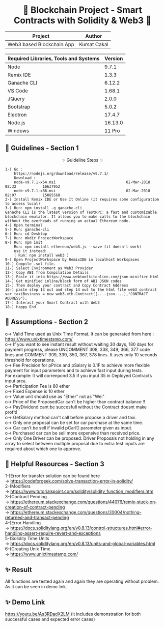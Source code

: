 <p align="center"> <h1 align="center">  🎯 Blockchain Project - Smart Contracts with Solidity & Web3 🎯 </h1> </p>

<div align="center">

Project | Author |
:---: | :---: |
Web3 based Blockchain App | Kursat Cakal	
	
</div>

<div align="center">
	
Required Libraries, Tools and Systems | Version
------------ | -------------
Node | 9.7.1
Remix IDE | 1.3.3
Ganache CLI | 6.12.2
VS Code | 1.68.1
JQuery | 2.0.0
Bootstrap | 5.0.2
Electron | 17.4.7
Node.js | 16.13.0
Windows | 11 Pro

</div>

## 🚀 Guidelines - Section 1

<div align="center">
	
✨ Guideline Steps ✨
	
</div>


```
1-) Go : 
	https://nodejs.org/download/release/v9.7.1/
    Download :
	node-v9.7.1-x64.msi                                02-Mar-2018 02:32            16637952
	node-v9.7.1-x86.msi                                02-Mar-2018 02:07            15085568
2-) Install Remix IDE or Use It Online (it requires some configuration to access local)
3-) Run: npm install -g ganache-cli
Ganache CLI is the latest version of TestRPC: a fast and customizable blockchain emulator. It allows you to make calls to the blockchain without the overheads of running an actual Ethereum node.
4-) Open terminal
5-) Run: ganache-cli
6-) Run: cd Desktop
7-) Run: mkdir ProjectWorkspace
8-) Run: npm init
    Run: npm install ethereum/web3.js --save (it doesn't work)
    use it instead:
    ( Run: npm install web3 )
9-) Open ProjectWorkspace by RemixIDE in localhost Workspaces
10-) Compile .sol file.
11-) Select Environment as Web3 Provider
12-) Copy ABI from Compilation Details
13-) Paste it into https://www.webtoolkitonline.com/json-minifier.html
14-) Get minified inline/block form of ABI JSON codes
15-) Then deploy your contract and Copy Contract Address
16-) paste step 13 out and step 14 out to the html file web3 contract
var taxiBusiness = new web3.eth.Contract([....json....],"CONTRACT ADDRESS");
17-) Interact your Smart Contract with Web3 
18-) Happy End
```
	
## 🚀 Assumptions - Section 2
o-> Valid Time used as Unix Time Format. It can be generated from here : https://www.unixtimestamp.com/  <br/>
o-> If you want to see instant result without waiting 30 days, 180 days for payment progress, please UNCOMMENT 308, 338, 349, 366, 377 code lines and COMMENT 309, 339, 350, 367, 378 lines. It uses only 10 seconds threshold for operations.  <br/>
o-> Fee Precision for pPrice and pSalary is 0.1F to achieve more flexible payment for input parameters and to achieve fast input during tests.  <br/>
    For example: It will correnpond 3.5 if you input 35 in Deployed Contracts input area.  <br/>
o-> Participation Fee is 80 ether   <br/>
o-> Fixed Expense is 10 ether   <br/>
o-> Value unit should use as "Ether" not as "Wei" <br/>
o-> Price of the ProposedCar can't be higher than contract balance !! <br/>
o-> PayDividend cant be succesfull without the Contract doesnt make profit! <br/>
o-> GetSalary method can't call before propose a driver and taxi. <br/>
o-> Only one proposal can be set for car purchase at the same time. <br/>
o-> Car can't be sell if invalid pCarID parameter given as input. <br/>
o-> Purchased car can be sell more expensive than received price.  <br/>
o-> Only One Driver can be proposed. Driver Proposals not holding in any array to select between multiple proposal due to extra test inputs are required about which one to approve. <br/>

## 🚀 Helpful Resources - Section 3

1-)Error for transfer solution can be found here <br/>
-> https://codeforgeek.com/solve-transaction-error-in-solidity/ <br/>
2-)Modifiers <br/>
-> https://www.tutorialspoint.com/solidity/solidity_function_modifiers.htm <br/>
3-)Contract Pending <br/>
-> https://ethereum.stackexchange.com/questions/44076/remix-stuck-on-creation-of-contract-pending <br/>
-> https://ethereum.stackexchange.com/questions/30004/nothing-returned-and-transact-pending <br/>
4-)Error Handling <br/>
-> https://docs.soliditylang.org/en/v0.8.13/control-structures.html#error-handling-assert-require-revert-and-exceptions <br/>
5-)Solidity Time Units <br/>
-> https://docs.soliditylang.org/en/v0.8.13/units-and-global-variables.html <br/>
6-)Creating Unix Time <br/>
-> https://www.unixtimestamp.com/ <br/>

## ✨ Result
All functions are tested again and again they are operating without problem. As it can be seen in demo link. <br/>
## ✨ Demo Link
https://youtu.be/As3RDadX2LM (it includes demonstration for both successful cases and expected error cases) <br/>
